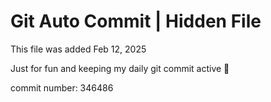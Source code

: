 # Git Auto Commit | Hidden File

This file was added Feb 12, 2025

Just for fun and keeping my daily git commit active 🤪

commit number: 346486
